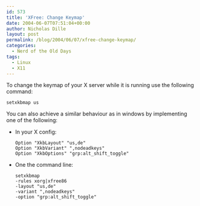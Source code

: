 ```yaml
---
id: 573
title: 'XFree: Change Keymap'
date: 2004-06-07T07:51:04+00:00
author: Nicholas Dille
layout: post
permalink: /blog/2004/06/07/xfree-change-keymap/
categories:
  - Nerd of the Old Days
tags:
  - Linux
  - X11
---
```

To change the keymap of your X server while it is running use the following command:<!--more-->

`setxkbmap us`

You can also achieve a similar behaviour as in windows by implementing one of the following:

* In your X config:

  ```
  Option "XkbLayout" "us,de"
  Option "XkbVariant" ",nodeadkeys"
  Option "XkbOptions" "grp:alt_shift_toggle"
  ```

* One the command line:

  ```
  setxkbmap
  -rules xorg|xfree86
  -layout "us,de"
  -variant ",nodeadkeys"
  -option "grp:alt_shift_toggle"
  ```